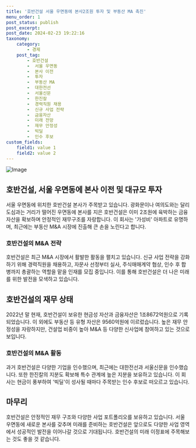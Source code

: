```yaml
---
title: '호반건설 서울 우면동에 본사2조원 투자 및 부동산 MA 촉진'
menu_order: 1
post_status: publish
post_excerpt: 
post_date: 2024-02-23 19:22:16
taxonomy:
    category:
        - 경제
    post_tag:
        - 호반건설
        -  서울 우면동
        -  본사 이전
        -  투자
        -  부동산 MA
        -  대한전선
        -  서울신문
        -  한진칼
        -  경력직원 채용
        -  신규 사업 전략
        -  금융자산
        -  미래 전망
        -  재무 안정성
        -  빅딜
        -  인수 후보
custom_fields:
    field1: value 1
    field2: value 2
---
```


![Image](https://imgnews.pstatic.net/image/015/2024/02/23/0004951909_001_20240223060201028.jpg?type=w647)

## 호반건설, 서울 우면동에 본사 이전 및 대규모 투자
서울 우면동에 위치한 호반건설 본사가 주목받고 있습니다. 광화문이나 여의도와는 달리 도심과는 거리가 떨어진 우면동에 본사를 지은 호반건설은 이미 2조원에 육박하는 금융자산을 확보하며 안정적인 재무구조를 자랑합니다. 이 회사는 '가성비' 아파트로 유명하며, 최근에는 부동산 M&A 시장에 진출해 큰 손을 노린다고 합니다.
### 호반건설의 M&A 전략
호반건설은 최근 M&A 시장에서 활발한 활동을 펼치고 있습니다. 신규 사업 전략을 강화하기 위해 경력직원을 채용하고, 자문사 선정부터 실사, 주식매매계약 협상, 인수 후 합병까지 총괄하는 역할을 맡을 인재를 모집 중입니다. 이를 통해 호반건설은 더 나은 미래를 위한 발전을 모색하고 있습니다.
## 호반건설의 재무 상태
2022년 말 현재, 호반건설이 보유한 현금성 자산과 금융자산은 1조8672억원으로 기록되었습니다. 이 외에도 부동산 등 유형 자산은 9560억원에 이르렀습니다. 높은 재무 안정성을 자랑하지만, 건설업 비중이 높아 M&A 등 다양한 신사업에 참여하고 있는 것으로 보입니다.
### 호반건설의 M&A 활동
과거 호반건설은 다양한 기업을 인수했으며, 최근에는 대한전선과 서울신문을 인수했습니다. 또한 한진칼의 지분도 확보해 특수 관계에 높은 지분을 보유하고 있습니다. 이 회사는 현금이 풍부하여 '빅딜'이 성사될 때마다 주목받는 인수 후보로 떠오르고 있습니다.
## 마무리
호반건설은 안정적인 재무 구조와 다양한 사업 포트폴리오를 보유하고 있습니다. 서울 우면동에 새로운 본사를 갖추며 미래를 준비하는 호반건설은 앞으로도 다양한 사업 영역에서 성공적인 발전을 이어나갈 것으로 기대됩니다. 호반건설의 미래 이정표에 주목해보는 것도 좋을 것 같습니다.

